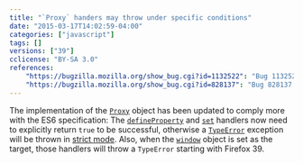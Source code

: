 ```yaml
---
title: "`Proxy` handers may throw under specific conditions"
date: "2015-03-17T14:02:59-04:00"
categories: ["javascript"]
tags: []
versions: ["39"]
cclicense: "BY-SA 3.0"
references:
    "https://bugzilla.mozilla.org/show_bug.cgi?id=1132522": "Bug 1132522 - Treat false return value from certain Proxy handler methods as failure"
    "https://bugzilla.mozilla.org/show_bug.cgi?id=828137": "Bug 828137 - Need APIs that would allow proxies to implement Reject in spec terms"
---
```

The implementation of the [`Proxy`](https://developer.mozilla.org/en-US/docs/Web/JavaScript/Reference/Global_Objects/Proxy) object has been updated to comply more with the ES6 specification: The [`defineProperty`](https://developer.mozilla.org/en-US/docs/Web/JavaScript/Reference/Global_Objects/Proxy/handler/defineProperty) and [`set`](https://developer.mozilla.org/en-US/docs/Web/JavaScript/Reference/Global_Objects/Proxy/handler/set) handlers now need to explicitly return `true` to be successful, otherwise a [`TypeError`](https://developer.mozilla.org/en-US/docs/Web/JavaScript/Reference/Global_Objects/TypeError) exception will be thrown in [strict mode](https://developer.mozilla.org/en-US/docs/Web/JavaScript/Reference/Strict_mode). Also, when the [`window`](https://developer.mozilla.org/en-US/docs/Web/API/Window) object is set as the target, those handlers will throw a `TypeError` starting with Firefox 39.

